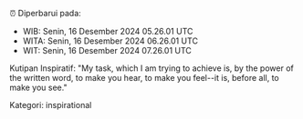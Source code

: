 ⏰ Diperbarui pada:
- WIB: Senin, 16 Desember 2024 05.26.01 UTC
- WITA: Senin, 16 Desember 2024 06.26.01 UTC
- WIT: Senin, 16 Desember 2024 07.26.01 UTC

Kutipan Inspiratif:
"My task, which I am trying to achieve is, by the power of the written word, to make you hear, to make you feel--it is, before all, to make you see."


Kategori: inspirational

